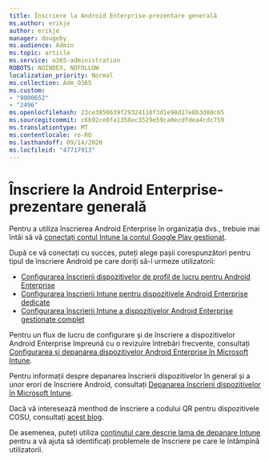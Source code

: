 ```yaml
---
title: Înscriere la Android Enterprise-prezentare generală
ms.author: erikje
author: erikje
manager: dougeby
ms.audience: Admin
ms.topic: article
ms.service: o365-administration
ROBOTS: NOINDEX, NOFOLLOW
localization_priority: Normal
ms.collection: Adm_O365
ms.custom:
- "9000652"
- "2496"
ms.openlocfilehash: 23ce3850639f29324118f3d1e98d17e8b3d88c65
ms.sourcegitcommit: c6692ce0fa1358ec3529e59ca0ecdfdea4cdc759
ms.translationtype: MT
ms.contentlocale: ro-RO
ms.lasthandoff: 09/14/2020
ms.locfileid: "47717913"
---
```

# <a name="android-enterprise-enrollment---overview"></a>Înscriere la Android Enterprise-prezentare generală

Pentru a utiliza înscrierea Android Enterprise în organizația dvs., trebuie mai întâi să vă [conectați contul Intune la contul Google Play gestionat](https://docs.microsoft.com/intune/enrollment/connect-intune-android-enterprise). 

După ce vă conectați cu succes, puteți alege pașii corespunzători pentru tipul de înscriere Android pe care doriți să-l urmeze utilizatorii:

- [Configurarea înscrierii dispozitivelor de profil de lucru pentru Android Enterprise](https://docs.microsoft.com/intune/enrollment/android-work-profile-enroll)
- [Configurarea înscrierii Intune pentru dispozitivele Android Enterprise dedicate](https://docs.microsoft.com/intune/enrollment/android-kiosk-enroll)
- [Configurarea înscrierii Intune a dispozitivelor Android Enterprise gestionate complet](https://docs.microsoft.com/intune/enrollment/android-fully-managed-enroll)

Pentru un flux de lucru de configurare și de înscriere a dispozitivelor Android Enterprise împreună cu o revizuire întrebări frecvente, consultați [Configurarea și depanarea dispozitivelor Android Enterprise în Microsoft Intune](https://support.microsoft.com/help/4476974/configuring-and-troubleshooting-android-enterprise-devices-in-intune).

Pentru informații despre depanarea înscrierii dispozitivelor în general și a unor erori de înscriere Android, consultați [Depanarea înscrierii dispozitivelor în Microsoft Intune](https://docs.microsoft.com/intune/enrollment/troubleshoot-device-enrollment-in-intune).

Dacă vă interesează menthod de înscriere a codului QR pentru dispozitivele COSU, consultați [acest blog](https://techcommunity.microsoft.com/t5/Intune-Customer-Success/COSU-Configuration-and-Enrollment-using-the-QR-code-enrollment/ba-p/280184).

De asemenea, puteți utiliza [conținutul care descrie lama de depanare Intune](https://docs.microsoft.com/intune/fundamentals/help-desk-operators) pentru a vă ajuta să identificați problemele de înscriere pe care le întâmpină utilizatorii.